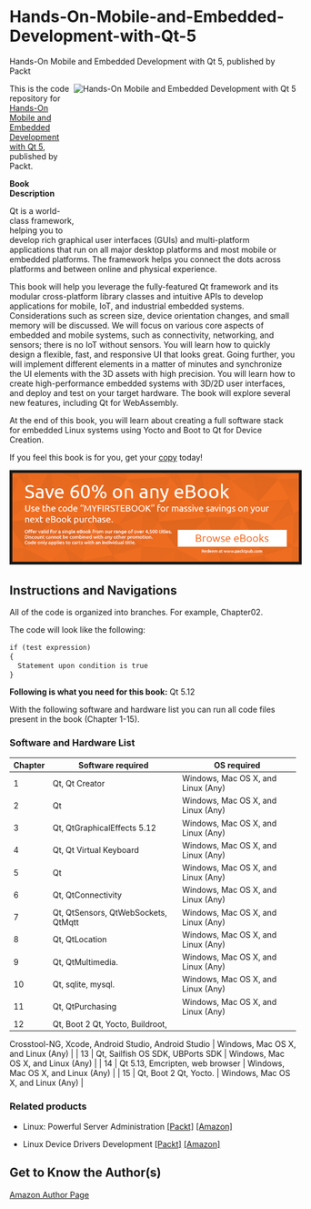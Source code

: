 # Hands-On-Mobile-and-Embedded-Development-with-Qt-5
Hands-On Mobile and Embedded Development with Qt 5, published by Packt

<a href="https://www.packtpub.com/application-development/hands-mobile-and-embedded-development-qt-5?utm_source=github&utm_campaign=9781789614817"><img src="https://www.packtpub.com/media/catalog/product/cache/e4d64343b1bc593f1c5348fe05efa4a6/b/1/b12076_cover.png" alt="Hands-On Mobile and Embedded Development with Qt 5" height="256px" align="right"></a>

This is the code repository for [Hands-On Mobile and Embedded Development with Qt 5](https://www.packtpub.com/application-development/hands-mobile-and-embedded-development-qt-5?utm_source=github&utm_campaign=9781789614817)</a>, published by Packt.

**Book Description**

Qt is a world-class framework, helping you to develop rich graphical user interfaces (GUIs) and multi-platform applications that run on all major desktop platforms and most mobile or embedded platforms. The framework helps you connect the dots across platforms and between online and physical experience.

This book will help you leverage the fully-featured Qt framework and its modular cross-platform library classes and intuitive APIs to develop applications for mobile, IoT, and industrial embedded systems. Considerations such as screen size, device orientation changes, and small memory will be discussed. We will focus on various core aspects of embedded and mobile systems, such as connectivity, networking, and sensors; there is no IoT without sensors. You will learn how to quickly design a flexible, fast, and responsive UI that looks great. Going further, you will implement different elements in a matter of minutes and synchronize the UI elements with the 3D assets with high precision. You will learn how to create high-performance embedded systems with 3D/2D user interfaces, and deploy and test on your target hardware. The book will explore several new features, including Qt for WebAssembly.

At the end of this book, you will learn about creating a full software stack for embedded Linux systems using Yocto and Boot to Qt for Device Creation.

If you feel this book is for you, get your [copy](https://www.amazon.com/dp/B07RH6QM95) today!

<a href="https://www.packtpub.com/?utm_source=github&utm_medium=banner&utm_campaign=GitHubBanner"><img src="https://raw.githubusercontent.com/PacktPublishing/GitHub/master/GitHub.png" 
alt="https://www.packtpub.com/" border="5" /></a>


## Instructions and Navigations
All of the code is organized into branches. For example, Chapter02.

The code will look like the following:
```
if (test expression)
{
  Statement upon condition is true
}
```

**Following is what you need for this book:**
Qt 5.12

With the following software and hardware list you can run all code files present in the book (Chapter 1-15).

### Software and Hardware List

| Chapter  | Software required                   | OS required                        |
| -------- | ------------------------------------| -----------------------------------|
| 1        | Qt, Qt Creator                      | Windows, Mac OS X, and Linux (Any) |
| 2        | Qt                                  | Windows, Mac OS X, and Linux (Any) |
| 3        | Qt, QtGraphicalEffects 5.12         | Windows, Mac OS X, and Linux (Any) |
| 4        | Qt, Qt Virtual Keyboard             | Windows, Mac OS X, and Linux (Any) |
| 5        | Qt                                  | Windows, Mac OS X, and Linux (Any) |
| 6        | Qt, QtConnectivity                  | Windows, Mac OS X, and Linux (Any) |
| 7        | Qt, QtSensors, QtWebSockets, QtMqtt | Windows, Mac OS X, and Linux (Any) |
| 8        | Qt, QtLocation                      | Windows, Mac OS X, and Linux (Any) |
| 9        | Qt, QtMultimedia.                   | Windows, Mac OS X, and Linux (Any) |
| 10       | Qt, sqlite, mysql.                  | Windows, Mac OS X, and Linux (Any) |
| 11       | Qt, QtPurchasing                    | Windows, Mac OS X, and Linux (Any) |
| 12       | Qt, Boot 2 Qt, Yocto, Buildroot, 
Crosstool-NG, Xcode, Android Studio, 
Android Studio                                   | Windows, Mac OS X, and Linux (Any) |
| 13       | Qt, Sailfish OS SDK, UBPorts SDK    | Windows, Mac OS X, and Linux (Any) |
| 14       | Qt 5.13, Emcripten, web browser     | Windows, Mac OS X, and Linux (Any) |
| 15       | Qt, Boot 2 Qt, Yocto.               | Windows, Mac OS X, and Linux (Any) |



### Related products <Other books you may enjoy>
* Linux: Powerful Server Administration [[Packt]](https://www.packtpub.com/networking-and-servers/linux-powerful-server-administration?utm_source=github&utm_medium=repository&utm_campaign=9781788293778) [[Amazon]](https://www.amazon.com/dp/1788293770)

* Linux Device Drivers Development [[Packt]](https://www.packtpub.com/networking-and-servers/linux-device-drivers-development?utm_source=github&utm_medium=repository&utm_campaign=9781785280009) [[Amazon]](https://www.amazon.com/dp/1788293770)

## Get to Know the Author(s)
[Amazon Author Page](amazon.com/author/lornpotter)


